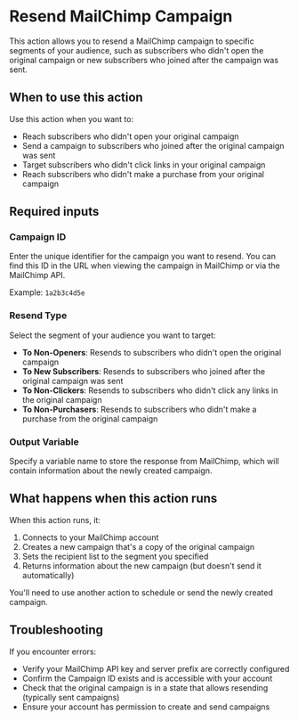 # Resend MailChimp Campaign

This action allows you to resend a MailChimp campaign to specific segments of your audience, such as subscribers who didn't open the original campaign or new subscribers who joined after the campaign was sent.

## When to use this action

Use this action when you want to:
- Reach subscribers who didn't open your original campaign
- Send a campaign to subscribers who joined after the original campaign was sent
- Target subscribers who didn't click links in your original campaign
- Reach subscribers who didn't make a purchase from your original campaign

## Required inputs

### Campaign ID
Enter the unique identifier for the campaign you want to resend. You can find this ID in the URL when viewing the campaign in MailChimp or via the MailChimp API.

Example: `1a2b3c4d5e`

### Resend Type
Select the segment of your audience you want to target:
- **To Non-Openers**: Resends to subscribers who didn't open the original campaign
- **To New Subscribers**: Resends to subscribers who joined after the original campaign was sent
- **To Non-Clickers**: Resends to subscribers who didn't click any links in the original campaign
- **To Non-Purchasers**: Resends to subscribers who didn't make a purchase from the original campaign

### Output Variable
Specify a variable name to store the response from MailChimp, which will contain information about the newly created campaign.

## What happens when this action runs

When this action runs, it:
1. Connects to your MailChimp account
2. Creates a new campaign that's a copy of the original campaign
3. Sets the recipient list to the segment you specified
4. Returns information about the new campaign (but doesn't send it automatically)

You'll need to use another action to schedule or send the newly created campaign.

## Troubleshooting

If you encounter errors:
- Verify your MailChimp API key and server prefix are correctly configured
- Confirm the Campaign ID exists and is accessible with your account
- Check that the original campaign is in a state that allows resending (typically sent campaigns)
- Ensure your account has permission to create and send campaigns